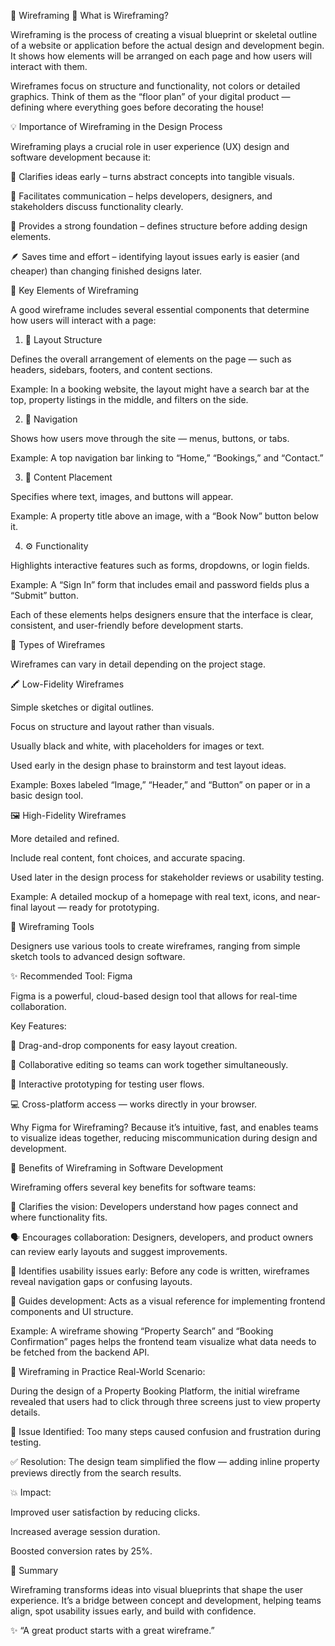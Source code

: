 🎯 Wireframing
🧩 What is Wireframing?

Wireframing is the process of creating a visual blueprint or skeletal outline of a website or application before the actual design and development begin.
It shows how elements will be arranged on each page and how users will interact with them.

Wireframes focus on structure and functionality, not colors or detailed graphics. Think of them as the “floor plan” of your digital product — defining where everything goes before decorating the house!

💡 Importance of Wireframing in the Design Process

Wireframing plays a crucial role in user experience (UX) design and software development because it:

🧭 Clarifies ideas early – turns abstract concepts into tangible visuals.

💬 Facilitates communication – helps developers, designers, and stakeholders discuss functionality clearly.

🧱 Provides a strong foundation – defines structure before adding design elements.

🪶 Saves time and effort – identifying layout issues early is easier (and cheaper) than changing finished designs later.

🧠 Key Elements of Wireframing

A good wireframe includes several essential components that determine how users will interact with a page:

1. 🧱 Layout Structure

Defines the overall arrangement of elements on the page — such as headers, sidebars, footers, and content sections.

Example: In a booking website, the layout might have a search bar at the top, property listings in the middle, and filters on the side.

2. 🧭 Navigation

Shows how users move through the site — menus, buttons, or tabs.

Example: A top navigation bar linking to “Home,” “Bookings,” and “Contact.”

3. 📝 Content Placement

Specifies where text, images, and buttons will appear.

Example: A property title above an image, with a “Book Now” button below it.

4. ⚙️ Functionality

Highlights interactive features such as forms, dropdowns, or login fields.

Example: A “Sign In” form that includes email and password fields plus a “Submit” button.

Each of these elements helps designers ensure that the interface is clear, consistent, and user-friendly before development starts.

🧾 Types of Wireframes

Wireframes can vary in detail depending on the project stage.

🖍️ Low-Fidelity Wireframes

Simple sketches or digital outlines.

Focus on structure and layout rather than visuals.

Usually black and white, with placeholders for images or text.

Used early in the design phase to brainstorm and test layout ideas.

Example: Boxes labeled “Image,” “Header,” and “Button” on paper or in a basic design tool.

🖼️ High-Fidelity Wireframes

More detailed and refined.

Include real content, font choices, and accurate spacing.

Used later in the design process for stakeholder reviews or usability testing.

Example: A detailed mockup of a homepage with real text, icons, and near-final layout — ready for prototyping.

🧰 Wireframing Tools

Designers use various tools to create wireframes, ranging from simple sketch tools to advanced design software.

✨ Recommended Tool: Figma

Figma is a powerful, cloud-based design tool that allows for real-time collaboration.

Key Features:

🧩 Drag-and-drop components for easy layout creation.

🤝 Collaborative editing so teams can work together simultaneously.

🧠 Interactive prototyping for testing user flows.

💻 Cross-platform access — works directly in your browser.

Why Figma for Wireframing?
Because it’s intuitive, fast, and enables teams to visualize ideas together, reducing miscommunication during design and development.

🚀 Benefits of Wireframing in Software Development

Wireframing offers several key benefits for software teams:

🧭 Clarifies the vision: Developers understand how pages connect and where functionality fits.

🗣️ Encourages collaboration: Designers, developers, and product owners can review early layouts and suggest improvements.

🧪 Identifies usability issues early: Before any code is written, wireframes reveal navigation gaps or confusing layouts.

🧱 Guides development: Acts as a visual reference for implementing frontend components and UI structure.

Example: A wireframe showing “Property Search” and “Booking Confirmation” pages helps the frontend team visualize what data needs to be fetched from the backend API.

🧩 Wireframing in Practice
Real-World Scenario:

During the design of a Property Booking Platform, the initial wireframe revealed that users had to click through three screens just to view property details.

👀 Issue Identified:
Too many steps caused confusion and frustration during testing.

✅ Resolution:
The design team simplified the flow — adding inline property previews directly from the search results.

💥 Impact:

Improved user satisfaction by reducing clicks.

Increased average session duration.

Boosted conversion rates by 25%.

🎯 Summary

Wireframing transforms ideas into visual blueprints that shape the user experience.
It’s a bridge between concept and development, helping teams align, spot usability issues early, and build with confidence.

✨ “A great product starts with a great wireframe.”
